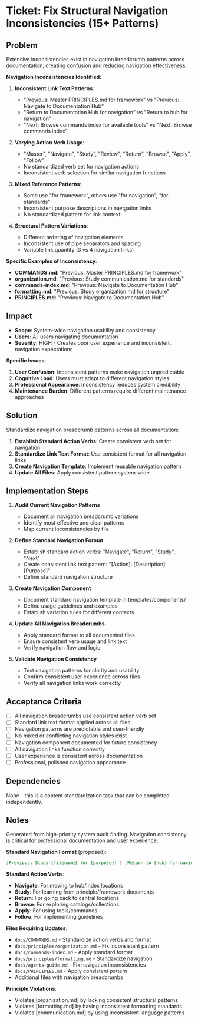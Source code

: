 
# Ticket: Fix Structural Navigation Inconsistencies (15+ Patterns)

## Problem

Extensive inconsistencies exist in navigation breadcrumb patterns across documentation, creating confusion and reducing navigation effectiveness.

**Navigation Inconsistencies Identified**:

1. **Inconsistent Link Text Patterns**:
   - "Previous: Master PRINCIPLES.md for framework" vs "Previous: Navigate to Documentation Hub"
   - "Return to Documentation Hub for navigation" vs "Return to hub for navigation"
   - "Next: Browse commands index for available tools" vs "Next: Browse commands index"

2. **Varying Action Verb Usage**:
   - "Master", "Navigate", "Study", "Review", "Return", "Browse", "Apply", "Follow"
   - No standardized verb set for navigation actions
   - Inconsistent verb selection for similar navigation functions

3. **Mixed Reference Patterns**:
   - Some use "for framework", others use "for navigation", "for standards"
   - Inconsistent purpose descriptions in navigation links
   - No standardized pattern for link context

4. **Structural Pattern Variations**:
   - Different ordering of navigation elements
   - Inconsistent use of pipe separators and spacing
   - Variable link quantity (3 vs 4 navigation links)

**Specific Examples of Inconsistency**:

- **COMMANDS.md**: "Previous: Master PRINCIPLES.md for framework"
- **organization.md**: "Previous: Study communication.md for standards"  
- **commands-index.md**: "Previous: Navigate to Documentation Hub"
- **formatting.md**: "Previous: Study organization.md for structure"
- **PRINCIPLES.md**: "Previous: Navigate to Documentation Hub"

## Impact

- **Scope**: System-wide navigation usability and consistency
- **Users**: All users navigating documentation
- **Severity**: HIGH - Creates poor user experience and inconsistent navigation expectations

**Specific Issues**:
1. **User Confusion**: Inconsistent patterns make navigation unpredictable
2. **Cognitive Load**: Users must adapt to different navigation styles
3. **Professional Appearance**: Inconsistency reduces system credibility
4. **Maintenance Burden**: Different patterns require different maintenance approaches

## Solution

Standardize navigation breadcrumb patterns across all documentation:

1. **Establish Standard Action Verbs**: Create consistent verb set for navigation
2. **Standardize Link Text Format**: Use consistent format for all navigation links
3. **Create Navigation Template**: Implement reusable navigation pattern
4. **Update All Files**: Apply consistent pattern system-wide

## Implementation Steps

1. **Audit Current Navigation Patterns**
   - Document all navigation breadcrumb variations
   - Identify most effective and clear patterns
   - Map current inconsistencies by file

2. **Define Standard Navigation Format**
   - Establish standard action verbs: "Navigate", "Return", "Study", "Next"
   - Create consistent link text pattern: "[Action]: [Description] [Purpose]"
   - Define standard navigation structure

3. **Create Navigation Component**
   - Document standard navigation template in templates/components/
   - Define usage guidelines and examples
   - Establish variation rules for different contexts

4. **Update All Navigation Breadcrumbs**
   - Apply standard format to all documented files
   - Ensure consistent verb usage and link text
   - Verify navigation flow and logic

5. **Validate Navigation Consistency**
   - Test navigation patterns for clarity and usability
   - Confirm consistent user experience across files
   - Verify all navigation links work correctly

## Acceptance Criteria

- [ ] All navigation breadcrumbs use consistent action verb set
- [ ] Standard link text format applied across all files
- [ ] Navigation patterns are predictable and user-friendly
- [ ] No mixed or conflicting navigation styles exist
- [ ] Navigation component documented for future consistency
- [ ] All navigation links function correctly
- [ ] User experience is consistent across documentation
- [ ] Professional, polished navigation appearance

## Dependencies

None - this is a content standardization task that can be completed independently.

## Notes

Generated from high-priority system audit finding. Navigation consistency is critical for professional documentation and user experience.

**Standard Navigation Format** (proposed):
```markdown
[Previous: Study {filename} for {purpose}] | [Return to {hub} for navigation] | [Study {framework} for foundation] | [Next: {action} {target} for {purpose}]
```

**Standard Action Verbs**:
- **Navigate**: For moving to hub/index locations
- **Study**: For learning from principle/framework documents  
- **Return**: For going back to central locations
- **Browse**: For exploring catalogs/collections
- **Apply**: For using tools/commands
- **Follow**: For implementing guidelines

**Files Requiring Updates**:
- `docs/COMMANDS.md` - Standardize action verbs and format
- `docs/principles/organization.md` - Fix inconsistent pattern
- `docs/commands-index.md` - Apply standard format
- `docs/principles/formatting.md` - Standardize navigation
- `docs/agents-guide.md` - Fix navigation inconsistencies
- `docs/PRINCIPLES.md` - Apply consistent pattern
- Additional files with navigation breadcrumbs

**Principle Violations**:
- Violates [organization.md] by lacking consistent structural patterns
- Violates [formatting.md] by having inconsistent formatting standards
- Violates [communication.md] by using inconsistent language patterns
